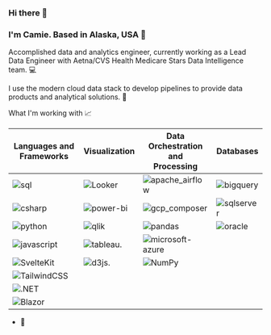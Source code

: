 ### Hi there 👋

### I'm Camie. Based in Alaska, USA 📍
Accomplished data and analytics engineer, currently working as a Lead Data Engineer with Aetna/CVS Health Medicare Stars Data Intelligence team. :computer:

I use the modern cloud data stack to develop pipelines to provide data products and analytical solutions. 🌱

What I'm working with :chart_with_upwards_trend: 

| Languages and Frameworks | Visualization |  Data Orchestration and </br> Processing  | Databases  |
| ----------- | ------------- |  --------------|------------|
| ![sql](https://img.shields.io/badge/SQL-003B57?style=flat-square&logo=sqlite&logoColor=white) | ![Looker](https://img.shields.io/badge/-Looker-4285F4?style=flat&logo=looker&logoColor=white)  | ![apache_airflow](https://img.shields.io/badge/-Apache%20Airflow-017CEE?style=flat&logo=apacheairflow&logoColor=white)        | ![bigquery](https://img.shields.io/badge/BigQuery-669DF6?style=flat-square&logo=googlebigquery&logoColor=white) |
| ![csharp](https://custom-icon-badges.demolab.com/badge/C%23-%23239120.svg?logo=cshrp&logoColor=white) | ![power-bi](https://img.shields.io/badge/Power_BI-F2C811?style=flat-square&logo=powerbi&logoColor=white) | ![gcp_composer](https://img.shields.io/badge/-Google%20Cloud%20Composer-4285F4?style=flat&logo=googlecloudcomposer&logoColor=white) |  ![sqlserver](https://img.shields.io/badge/Microsoft_SQL_Server-CC2927?style=flat-square&logo=streamlit&logoColor=white)  |
| ![python](https://img.shields.io/badge/Python-3776AB?style=flat-square&logo=python&logoColor=white) | ![qlik](https://img.shields.io/badge/-Qlik-009848?style=flat&logo=qlik&logoColor=white) | ![pandas](https://img.shields.io/badge/Pandas-150458?logo=pandas&logoColor=fff) | ![oracle](https://img.shields.io/badge/Oracle-F80000?logo=oracle&logoColor=fff) |
| ![javascript](https://img.shields.io/badge/JavaScript-F7DF1E?logo=javascript&logoColor=000) | ![tableau](https://img.shields.io/badge/-Tableau-E97627?style=flat&logo=tableau&logoColor=white). | ![microsoft-azure](https://img.shields.io/badge/-Microsoft%20Azure%20Data%20Factory-0078D4?style=flat&logo=microsoftazure&logoColor=white)  | 
| ![SvelteKit](https://img.shields.io/badge/SvelteKit-%23f1413d.svg?logo=svelte&logoColor=white) | ![d3js](https://img.shields.io/badge/d3%20js-F9A03C?style=for-the-badge&logo=d3.js&logoColor=white). | ![NumPy](https://img.shields.io/badge/NumPy-4DABCF?logo=numpy&logoColor=fff) | 
| ![TailwindCSS](https://img.shields.io/badge/Tailwind%20CSS-%2338B2AC.svg?logo=tailwind-css&logoColor=white)  | | | 
| ![.NET](https://img.shields.io/badge/.NET-512BD4?logo=dotnet&logoColor=fff) | | | 
| ![Blazor](https://img.shields.io/badge/Blazor-512BD4?logo=blazor&logoColor=fff)

- 👀 



<!---
camieelaine/camieelaine is a ✨ special ✨ repository because its `README.md` (this file) appears on your GitHub profile.
You can click the Preview link to take a look at your changes.
--->
